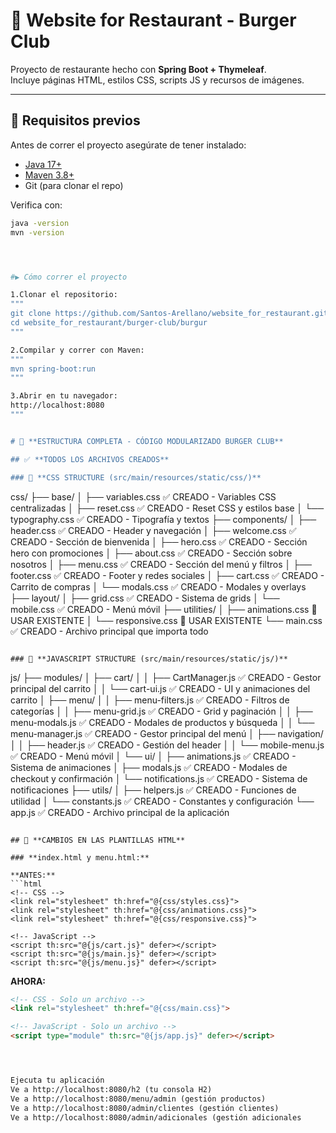 # 🍔 Website for Restaurant - Burger Club

Proyecto de restaurante hecho con **Spring Boot + Thymeleaf**.  
Incluye páginas HTML, estilos CSS, scripts JS y recursos de imágenes.

---

## 🚀 Requisitos previos

Antes de correr el proyecto asegúrate de tener instalado:

- [Java 17+](https://adoptium.net/)  
- [Maven 3.8+](https://maven.apache.org/)  
- Git (para clonar el repo)

Verifica con:

```bash
java -version
mvn -version




#▶️ Cómo correr el proyecto

1.Clonar el repositorio:
"""
git clone https://github.com/Santos-Arellano/website_for_restaurant.git
cd website_for_restaurant/burger-club/burgur
"""

2.Compilar y correr con Maven:
"""
mvn spring-boot:run
"""

3.Abrir en tu navegador:
http://localhost:8080
"""


# 🍔 **ESTRUCTURA COMPLETA - CÓDIGO MODULARIZADO BURGER CLUB**

## ✅ **TODOS LOS ARCHIVOS CREADOS**

### 📁 **CSS STRUCTURE (src/main/resources/static/css/)**

```
css/
├── base/
│   ├── variables.css           ✅ CREADO - Variables CSS centralizadas
│   ├── reset.css              ✅ CREADO - Reset CSS y estilos base
│   └── typography.css         ✅ CREADO - Tipografía y textos
├── components/
│   ├── header.css             ✅ CREADO - Header y navegación
│   ├── welcome.css            ✅ CREADO - Sección de bienvenida
│   ├── hero.css               ✅ CREADO - Sección hero con promociones
│   ├── about.css              ✅ CREADO - Sección sobre nosotros
│   ├── menu.css               ✅ CREADO - Sección del menú y filtros
│   ├── footer.css             ✅ CREADO - Footer y redes sociales
│   ├── cart.css               ✅ CREADO - Carrito de compras
│   └── modals.css             ✅ CREADO - Modales y overlays
├── layout/
│   ├── grid.css               ✅ CREADO - Sistema de grids
│   └── mobile.css             ✅ CREADO - Menú móvil
├── utilities/
│   ├── animations.css         📁 USAR EXISTENTE
│   └── responsive.css         📁 USAR EXISTENTE
└── main.css                   ✅ CREADO - Archivo principal que importa todo
```

### 📁 **JAVASCRIPT STRUCTURE (src/main/resources/static/js/)**

```
js/
├── modules/
│   ├── cart/
│   │   ├── CartManager.js     ✅ CREADO - Gestor principal del carrito
│   │   └── cart-ui.js         ✅ CREADO - UI y animaciones del carrito
│   ├── menu/
│   │   ├── menu-filters.js    ✅ CREADO - Filtros de categorías
│   │   ├── menu-grid.js       ✅ CREADO - Grid y paginación
│   │   ├── menu-modals.js     ✅ CREADO - Modales de productos y búsqueda
│   │   └── menu-manager.js    ✅ CREADO - Gestor principal del menú
│   ├── navigation/
│   │   ├── header.js          ✅ CREADO - Gestión del header
│   │   └── mobile-menu.js     ✅ CREADO - Menú móvil
│   └── ui/
│       ├── animations.js      ✅ CREADO - Sistema de animaciones
│       ├── modals.js          ✅ CREADO - Modales de checkout y confirmación
│       └── notifications.js   ✅ CREADO - Sistema de notificaciones
├── utils/
│   ├── helpers.js             ✅ CREADO - Funciones de utilidad
│   └── constants.js           ✅ CREADO - Constantes y configuración
└── app.js                     ✅ CREADO - Archivo principal de la aplicación
```

## 🔧 **CAMBIOS EN LAS PLANTILLAS HTML**

### **index.html y menu.html:**

**ANTES:**
```html
<!-- CSS -->
<link rel="stylesheet" th:href="@{css/styles.css}">
<link rel="stylesheet" th:href="@{css/animations.css}">
<link rel="stylesheet" th:href="@{css/responsive.css}">

<!-- JavaScript -->
<script th:src="@{js/cart.js}" defer></script>
<script th:src="@{js/main.js}" defer></script>
<script th:src="@{js/menu.js}" defer></script>
```

**AHORA:**
```html
<!-- CSS - Solo un archivo -->
<link rel="stylesheet" th:href="@{css/main.css}">

<!-- JavaScript - Solo un archivo -->
<script type="module" th:src="@{js/app.js}" defer></script>




Ejecuta tu aplicación
Ve a http://localhost:8080/h2 (tu consola H2)
Ve a http://localhost:8080/menu/admin (gestión productos)
Ve a http://localhost:8080/admin/clientes (gestión clientes)
Ve a http://localhost:8080/admin/adicionales (gestión adicionales
